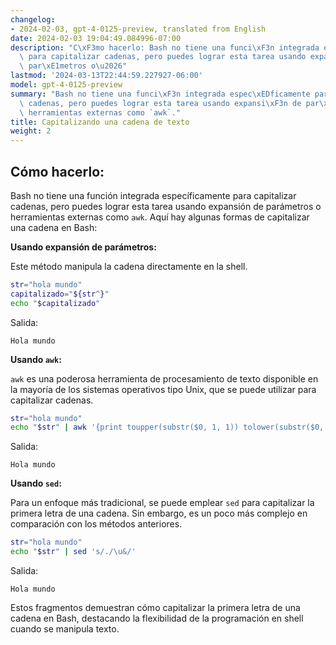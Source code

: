 ```yaml
---
changelog:
- 2024-02-03, gpt-4-0125-preview, translated from English
date: 2024-02-03 19:04:49.084996-07:00
description: "C\xF3mo hacerlo: Bash no tiene una funci\xF3n integrada espec\xEDficamente\
  \ para capitalizar cadenas, pero puedes lograr esta tarea usando expansi\xF3n de\
  \ par\xE1metros o\u2026"
lastmod: '2024-03-13T22:44:59.227927-06:00'
model: gpt-4-0125-preview
summary: "Bash no tiene una funci\xF3n integrada espec\xEDficamente para capitalizar\
  \ cadenas, pero puedes lograr esta tarea usando expansi\xF3n de par\xE1metros o\
  \ herramientas externas como `awk`."
title: Capitalizando una cadena de texto
weight: 2
---
```


## Cómo hacerlo:
Bash no tiene una función integrada específicamente para capitalizar cadenas, pero puedes lograr esta tarea usando expansión de parámetros o herramientas externas como `awk`. Aquí hay algunas formas de capitalizar una cadena en Bash:

**Usando expansión de parámetros:**

Este método manipula la cadena directamente en la shell.

```bash
str="hola mundo"
capitalizado="${str^}"
echo "$capitalizado"
```
Salida:
```
Hola mundo
```

**Usando `awk`:**

`awk` es una poderosa herramienta de procesamiento de texto disponible en la mayoría de los sistemas operativos tipo Unix, que se puede utilizar para capitalizar cadenas.

```bash
str="hola mundo"
echo "$str" | awk '{print toupper(substr($0, 1, 1)) tolower(substr($0, 2))}'
```
Salida:
```
Hola mundo
```

**Usando `sed`:**

Para un enfoque más tradicional, se puede emplear `sed` para capitalizar la primera letra de una cadena. Sin embargo, es un poco más complejo en comparación con los métodos anteriores.

```bash
str="hola mundo"
echo "$str" | sed 's/./\u&/'
```
Salida:
```
Hola mundo
```

Estos fragmentos demuestran cómo capitalizar la primera letra de una cadena en Bash, destacando la flexibilidad de la programación en shell cuando se manipula texto.
